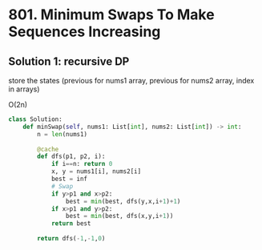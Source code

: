 # 801. Minimum Swaps To Make Sequences Increasing

## Solution 1: recursive DP 

store the states (previous for nums1 array, previous for nums2 array, index in arrays)

O(2n)

```py
class Solution:
    def minSwap(self, nums1: List[int], nums2: List[int]) -> int:
        n = len(nums1)
        
        @cache
        def dfs(p1, p2, i):
            if i==n: return 0
            x, y = nums1[i], nums2[i]
            best = inf
            # Swap
            if y>p1 and x>p2:
                best = min(best, dfs(y,x,i+1)+1)
            if x>p1 and y>p2:
                best = min(best, dfs(x,y,i+1))
            return best
            
        return dfs(-1,-1,0)
```